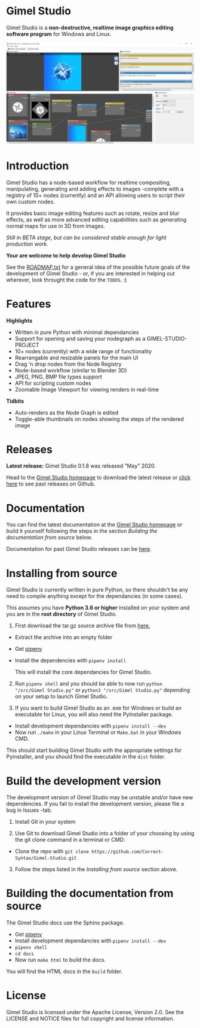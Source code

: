 Gimel Studio
============

Gimel Studio is a **non-destructive, realtime image graphics editing software program** for Windows and Linux.

!["Gimel Studio"](/screenshots/gimel-studio-photo-editing.JPG?raw=true "Gimel Studio")

# Introduction

Gimel Studio has a node-based workflow for realtime compositing, manipulating, generating and adding effects to images -complete with a registry of 10+ nodes (currently) and an API allowing users to script their own custom nodes.

It provides basic image editing features such as rotate, resize and blur effects, as well as more advanced editing capabilities such as generating normal maps for use in 3D from images.

*Still in BETA stage, but can be considered stable enough for light production work.*

**Your are welcome to help develop Gimel Studio**

See the [ROADMAP.txt](ROADMAP.txt) for a general idea of the possible future goals of the development of Gimel Studio - or, if you are interested in helping out wherever, look throught the code for the ``TODOS``. :)

# Features

**Highlights**
  
  * Written in pure Python with minimal dependancies
  * Support for opening and saving your nodegraph as a GIMEL-STUDIO-PROJECT
  * 10+ nodes (currently) with a wide range of functionality 
  * Rearrangable and resizable panels for the main UI
  * Drag 'n drop nodes from the Node Registry
  * Node-based workflow (similar to Blender 3D)
  * JPEG, PNG, BMP file types support
  * API for scripting custom nodes
  * Zoomable Image Viewport for viewing renders in real-time

**Tidbits**

  * Auto-renders as the Node Graph is edited
  * Toggle-able thumbnails on nodes showing the steps of the rendered image


# Releases

**Latest release:** Gimel Studio 0.1.8 was released "May" 2020.

Head to the <a href="https://correctsyntax.com/projects/gimel-studio/">Gimel Studio homepage</a> to download the latest release or <a href="https://github.com/Correct-Syntax/Gimel-Studio/releases">click here</a> to see past releases on Github.

# Documentation

You can find the latest documentation at the <a href="https://correctsyntax.com/projects/gimel-studio/">Gimel Studio homepage</a> or build it yourself following the steps in the section *Building the documentation from source* below.

Documentation for past Gimel Studio releases can be <a href="https://github.com/Correct-Syntax/Gimel-Studio/releases">here</a>.

# Installing from source

Gimel Studio is currently written in pure Python, so there shouldn't be any need to compile anything except for the dependancies (in some cases).

This assumes you have **Python 3.6 or higher** installed on your system and you are in the **root directory** of Gimel Studio.

1. First download the tar.gz source archive file from <a href="https://github.com/Correct-Syntax/Gimel-Studio/releases">here.</a> 

  * Extract the archive into an empty folder
  * Get <a href="https://pipenv.pypa.io/en/latest/">pipenv</a>
  * Install the dependencies with ``pipenv install`` 

    This will install the core dependancies for Gimel Studio.

2. Run  ``pipenv shell`` and you should be able to now run 
   ``python "/src/Gimel Studio.py"`` or ``python3 "/src/Gimel Studio.py"`` depending on your setup to launch Gimel Studio.

3. If you want to build Gimel Studio as an .exe for Windows or build an executable for Linux, you will also need the PyInstaller package.

  * Install development dependancies with ``pipenv install --dev``
  * Now run ``./make`` in your Linux Terminal or ``Make.bat`` in your Windows CMD. 

  This should start building Gimel Studio with the appropriate settings for Pyinstaller, and you should find the executable in the ``dist`` folder.


# Build the development version

The development version of Gimel Studio may be unstable and/or have new dependencies. If you fail to install the development version, please file a bug in Issues -tab.

1. Install Git in your system

2. Use Git to download Gimel Studio into a folder of your choosing by using the git clone command in a terminal or CMD:
  * Clone the repo with ``git clone https://github.com/Correct-Syntax/Gimel-Studio.git``

3. Follow the steps listed in the *Installing from source* section above.


# Building the documentation from source

The Gimel Studio docs use the Sphinx package.
  
  * Get <a href="https://pipenv.pypa.io/en/latest/">pipenv</a>
  * Install development dependancies with ``pipenv install --dev``
  * ``pipenv shell``
  * ``cd docs``
  * Now run ``make html`` to build the docs.

You will find the HTML docs in the ``build`` folder.


# License

Gimel Studio is licensed under the Apache License, Version 2.0. See the LICENSE and NOTICE files for full copyright and license information.
